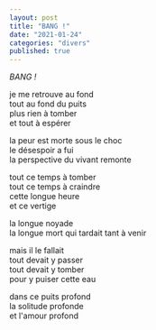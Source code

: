 ```yaml
---
layout: post
title: "BANG !"
date: "2021-01-24"
categories: "divers"
published: true
---
```


*BANG !*  

je me retrouve au fond  
tout au fond du puits  
plus rien à tomber  
et tout à espérer  

la peur est morte sous le choc  
le désespoir a fui  
la perspective du vivant remonte  

tout ce temps à tomber  
tout ce temps à craindre  
cette longue heure  
et ce vertige  

la longue noyade  
la longue mort qui tardait tant à venir  

mais il le fallait  
tout devait y passer  
tout devait y tomber  
pour y puiser cette eau  

dans ce puits profond  
la solitude profonde  
et l'amour profond  
